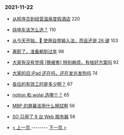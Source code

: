 ### 2021-11-22 
- [从程序员到经营温泉度假酒店](https://www.v2ex.com/t/817022) 220
- [纯电车该怎么选？](https://www.v2ex.com/t/817033) 110
- [从今天开始， 使用自带输入法，而且还是 26 键](https://www.v2ex.com/t/817021) 103
- [离职了，准备躺到过年](https://www.v2ex.com/t/817041) 98
- [大家有没有觉得 [换被套] 特别麻烦，有啥好方案吗](https://www.v2ex.com/t/816993) 92
- [大家的旧 iPad 还在吗，还在发光发热吗](https://www.v2ex.com/t/816978) 74
- [各位的有效工时是多少啊？](https://www.v2ex.com/t/817092) 67
- [notion 和 wolai 选哪个？](https://www.v2ex.com/t/817134) 65
- [MBP 的屏幕该用什么擦拭啊](https://www.v2ex.com/t/817104) 56
- [SO 只用了 9 台 Web 服务器](https://www.v2ex.com/t/817121) 56 

- [ < 上一页 ](https://github.com/able8/v2ex-hot-record/blob/master/2021-11-21.md) -------- [ 下一页 > ](https://github.com/able8/v2ex-hot-record/blob/master/2021-11-23.md)